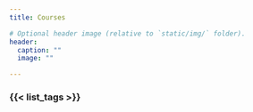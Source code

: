 ```yaml
---
title: Courses

# Optional header image (relative to `static/img/` folder).
header:
  caption: ""
  image: ""

---
```



### {{< list_tags >}}






